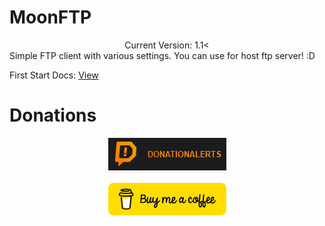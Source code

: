 # MoonFTP
<center>Current Version: 1.1<</center>
Simple FTP client with various settings. You can use for host ftp server! :D <br>

First Start Docs: <a href="https://github.com/KDSS-Research/MoonFTP/blob/main/docs/firststart.md">View</a> <br>

<h1>Donations</h1>
<center><a href="https://www.donationalerts.com/r/coolman96"><img src="https://raw.githubusercontent.com/KDSS-Research/MoonFTP/main/.github/donation_alerts.png"></a></center><br>
<center><a href="https://www.buymeacoffee.com/coolman96"><img src="https://raw.githubusercontent.com/KDSS-Research/MoonFTP/main/.github/buymeacoffee.png"></a></center>
